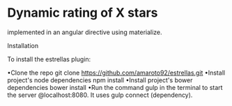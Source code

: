 # Dynamic rating of X stars


implemented in an angular directive using materialize.


Installation

To install the estrellas plugin:

•Clone the repo git clone https://github.com/amaroto92/estrellas.git
•Install project's node dependencies npm install
•Install project's bower dependencies bower install
•Run the command gulp in the terminal to start the server @localhost:8080. It uses gulp connect (dependency).
